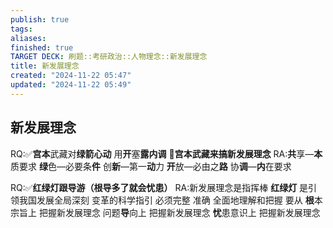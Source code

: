 ```yaml
---
publish: true
tags: 
aliases: 
finished: true
TARGET DECK: 刷题::考研政治::人物理念::新发展理念
title: 新发展理念
created: "2024-11-22 05:47"
updated: "2024-11-22 05:49"
---
```

## 新发展理念
RQ:✅**宫本**武藏对**绿箭心动** 用**开**塞**露内调**
🥷**宫本武藏来搞新发展理念**
RA:**共**享—**本**质要求
**绿**色—必要条**件**
创**新**—第一**动**力
**开**放—必由之**路**
协**调**—**内**在要求


RQ:✅**红绿灯跟导游（根导多了就会忧患）**
RA:新发展理念是指挥棒 **红绿灯** 是引领我国发展全局深刻
变革的科学指引 必须完整 准确 全面地理解和把握 要从
**根**本宗旨上 把握新发展理念
问题**导**向上 把握新发展理念
**忧**患意识上 把握新发展理念
